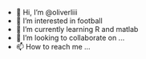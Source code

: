 - 👋 Hi, I’m @oliverliii
- 👀 I’m interested in football
- 🌱 I’m currently learning R and matlab
- 💞️ I’m looking to collaborate on ...
- 📫 How to reach me ...

<!---
oliverliii/oliverliii is a ✨ special ✨ repository because its `README.md` (this file) appears on your GitHub profile.
You can click the Preview link to take a look at your changes.
--->
